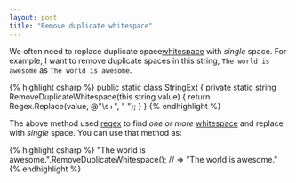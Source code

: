 ```yaml
---
layout: post
title: "Remove duplicate whitespace"
---
```


We often need to replace duplicate <s>space</s>[whitespace][] with _single_ space. For example, I want to remove duplicate spaces in this string, <code class="inline">The world     is    awesome</code> as <code class="inline">The world is awesome</code>.

{% highlight csharp %}
public static class StringExt {
  private static string RemoveDuplicateWhitespace(this string value) {
    return Regex.Replace(value, @"\s+", " "); 
  }
}
{% endhighlight %}

The above method used [regex][] to find _one or more_ [whitespace][] and replace with _single_ space. You can use that method as:

{% highlight csharp %}
"The world      is      awesome.".RemoveDuplicateWhitespace(); // => "The world is awesome."
{% endhighlight %}

[regex]:http://en.wikipedia.org/wiki/Regular_expression
[whitespace]:http://en.wikipedia.org/wiki/Whitespace_(computers)
